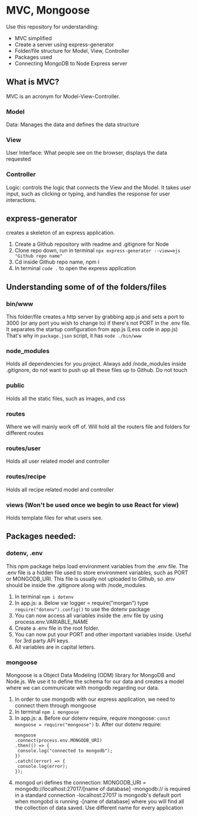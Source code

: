 # MVC, Mongoose

Use this repository for understanding:

- MVC simplified
- Create a server using express-generator
- Folder/file structure for Model, View, Controller
- Packages used
- Connecting MongoDB to Node Express server

## What is MVC?

MVC is an acronym for Model-View-Controller.

### Model

Data: Manages the data and defines the data structure

### View

User Interface: What people see on the browser, displays the data requested

### Controller

Logic: controls the logic that connects the View and the Model. It takes user input, such as clicking or typing, and handles the response for user interactions.

## express-generator

creates a skeleton of an express application.

1. Create a Github repository with readme and .gitignore for Node
2. Clone repo down, run in terminal `npx express-generator --view=ejs "Github repo name"`
3. Cd inside Github repo name, npm i
4. In terminal `code .` to open the express application

## Understanding some of of the folders/files

### bin/www

This folder/file creates a http server by grabbing app.js and sets a port to 3000 (or any port you wish to change to) if there's not PORT in the .env file.
It separates the startup configuration from app.js (Less code in app.js)
That's why in `package.json` script, it has `node ./bin/www`

### node_modules

Holds all dependencies for you project.
Always add /node_modules inside .gitignore, do not want to push up all these files up to Github.
Do not touch

### public

Holds all the static files, such as images, and css

### routes

Where we will mainly work off of.
Will hold all the routers file and folders for different routes

### routes/user

Holds all user related model and controller

### routes/recipe

Holds all recipe related model and controller

### views (Won't be used once we begin to use React for view)

Holds template files for what users see.

## Packages needed:

### dotenv, .env

This npm package helps load environment variables from the .env file. The .env file is a hidden file used to store environment variables, such as PORT or MONGODB_URI. This file is usually not uploaded to Github, so .env should be inside the .gitignore along with /node_modules.

1. In terminal `npm i dotenv`
2. In app.js:
   a. Below var logger = require("morgan") type `require("dotenv").config()` to use the dotenv package
3. You can now access all variables inside the .env file by using process.env.VARIABLE_NAME
4. Create a .env file in the root folder.
5. You can now put your PORT and other important variables inside. Useful for 3rd party API keys.
6. All variables are in capital letters.

### mongoose

Mongoose is a Object Data Modeling (ODM) library for MongoDB and Node.js. We use it to define the schema for our data and creates a model where we can communicate with mongodb regarding our data.

1. In order to use mongodb with our express application, we need to connect them through mongoose
2. In terminal `npm i mongoose`
3. In app.js:
   a. Before our dotenv require, require mongoose: `const mongoose = require("mongoose")`
   b. After our dotenv require:
   ```
   mongoose
   .connect(process.env.MONGODB_URI)
   .then(() => {
    console.log("connected to mongodb");
   })
   .catch((error) => {
    console.log(error);
   });
   ```
4. mongod uri defines the connection:
   MONGODB_URI = mongodb://localhost:27017/[name of database]
   -mongodb:// is required in a standard connection
   -localhost:27017 is mongodb's default port when mongobd is running -[name of database] where you will find all the collection of data saved. Use different name for every application
